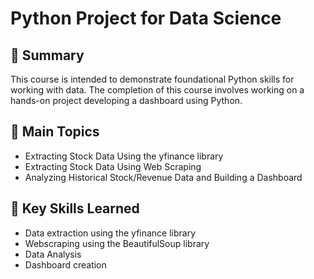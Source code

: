 <h1>Python Project for Data Science</h1>

## 📄 Summary

This course is intended to demonstrate foundational Python skills for working with data. The completion of this course involves working on a hands-on project developing a dashboard using Python.

## 📑 Main Topics

- Extracting Stock Data Using the yfinance library
- Extracting Stock Data Using Web Scraping
- Analyzing Historical Stock/Revenue Data and Building a Dashboard

## 🔑 Key Skills Learned

- Data extraction using the yfinance library
- Webscraping using the BeautifulSoup library
- Data Analysis
- Dashboard creation
